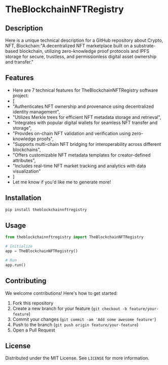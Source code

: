 # TheBlockchainNFTRegistry

## Description

Here is a unique technical description for a GitHub repository about Crypto, NFT, Blockchain:"A decentralized NFT marketplace built on a substrate-based blockchain, utilizing zero-knowledge proof protocols and IPFS storage for secure, trustless, and permissionless digital asset ownership and transfer."

## Features

- Here are 7 technical features for TheBlockchainNFTRegistry software project:
- [
- "Authenticates NFT ownership and provenance using decentralized identity management",
- "Utilizes Merkle trees for efficient NFT metadata storage and retrieval",
- "Integrates with popular digital wallets for seamless NFT transfer and storage",
- "Provides on-chain NFT validation and verification using zero-knowledge proofs",
- "Supports multi-chain NFT bridging for interoperability across different blockchains",
- "Offers customizable NFT metadata templates for creator-defined attributes",
- "Includes real-time NFT market tracking and analytics with data visualization"
- ]
- Let me know if you'd like me to generate more!
## Installation

```bash
pip install theblockchainnftregistry
```

## Usage

```python
from theblockchainnftregistry import TheBlockchainNFTRegistry

# Initialize
app = TheBlockchainNFTRegistry()

# Run
app.run()
```

## Contributing

We welcome contributions! Here's how to get started:

1. Fork this repository
2. Create a new branch for your feature (`git checkout -b feature/your-feature`)
3. Commit your changes (`git commit -am 'Add some awesome feature'`)
4. Push to the branch (`git push origin feature/your-feature`)
5. Open a Pull Request

## License

Distributed under the MIT License. See `LICENSE` for more information.
